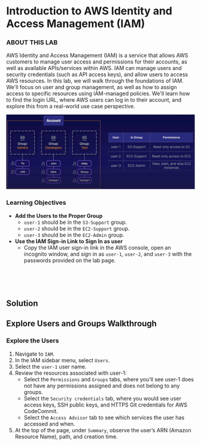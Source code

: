 # Introduction to AWS Identity and Access Management (IAM)

### ABOUT THIS LAB
AWS Identity and Access Management (IAM) is a service that allows AWS customers to manage user access and permissions for their accounts, as well as available APIs/services within AWS. IAM can manage users and security credentials (such as API access keys), and allow users to access AWS resources.
In this lab, we will walk through the foundations of IAM. We'll focus on user and group management, as well as how to assign access to specific resources using IAM-managed policies. We'll learn how to find the login URL, where AWS users can log in to their account, and explore this from a real-world use case perspective.

![](../img/6.1.LabDiagram.png)

### Learning Objectives
- **Add the Users to the Proper Group**
    - `user-1` should be in the `S3-Support` group.
    - `user-2` should be in the `EC2-Support` group.
    - `user-3` should be in the `EC2-Admin` group.
- **Use the IAM Sign-in Link to Sign In as user**
  - Copy the IAM user sign-in link in the AWS console, open an incognito window, and sign in as `user-1`, `user-2`, and `user-3` with the passwords provided on the lab page.

<br><br><br>

## Solution
## Explore Users and Groups Walkthrough
### Explore the Users
1. Navigate to `IAM`.
2. In the IAM sidebar menu, select `Users`.
3. Select the `user-1` user name.
4. Review the resources associated with user-1:
    - Select the `Permissions` and `Groups` tabs, where you'll see user-1 does not have any permissions assigned and does not belong to any groups.
    - Select the `Security credentials` tab, where you would see user access keys, SSH public keys, and HTTPS Git credentials for AWS CodeCommit.
    - Select the `Access Advisor` tab to see which services the user has accessed and when.
5. At the top of the page, under `Summary`, observe the user’s ARN (Amazon Resource Name), path, and creation time.

<br>

